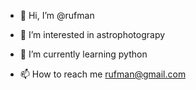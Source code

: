 - 👋 Hi, I’m @rufman
- 👀 I’m interested in astrophotograpy
- 🌱 I’m currently learning python

- 📫 How to reach me rufman@gmail.com

<!---
rufman0461/rufman0461 is a ✨ special ✨ repository because its `README.md` (this file) appears on your GitHub profile.
You can click the Preview link to take a look at your changes.
--->
